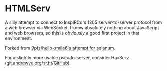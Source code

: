 # HTMLServ

A silly attempt to connect to InspIRCd's 1205 server-to-server protocol
from a web browser via WebSocket.  I know absolutely nothing about
JavaScript and web browsers, so this is *obviously* a good
first project in that environment.

Forked from [9pfs/hello-smile6's attempt for solanum](https://github.com/hello-smile6/html5-solanum-s2s-implementation/).

For a slightly more usable pseudo-server, consider HaxServ ([git.andrewyu.org](https://git.andrewyu.org/hax/coupserv.git)/[sr.ht](https://git.sr.ht/~runxiyu/haxserv)/[GitHub](https://github.com/runxiyu/haxserv)).
